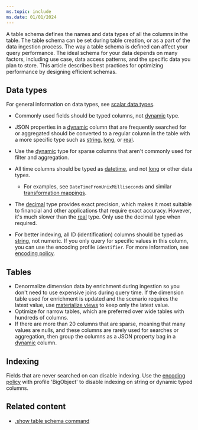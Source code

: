 ```yaml
---
ms.topic: include
ms.date: 01/01/2024
---
```

A table schema defines the names and data types of all the columns in the table. The table schema can be set during table creation, or as a part of the data ingestion process. The way a table schema is defined can affect your query performance. The ideal schema for your data depends on many factors, including use case, data access patterns, and the specific data you plan to store. This article describes best practices for optimizing performance by designing efficient schemas.

## Data types

For general information on data types, see [scalar data types](/azure/data-explorer/kusto/query/scalar-data-types/).

* Commonly used fields should be typed columns, not [dynamic](/azure/data-explorer/kusto/query/scalar-data-types/dynamic) type.
* JSON properties in a [dynamic](/azure/data-explorer/kusto/query/scalar-data-types/dynamic) column that are frequently searched for or aggregated should be converted to a regular column in the table with a more specific type such as [string](/azure/data-explorer/kusto/query/scalar-data-types/string), [long](/azure/data-explorer/kusto/query/scalar-data-types/long), or [real](/azure/data-explorer/kusto/query/scalar-data-types/real).
* Use the [dynamic](/azure/data-explorer/kusto/query/scalar-data-types/dynamic) type for sparse columns that aren't commonly used for filter and aggregation.

* All time columns should be typed as [datetime](/azure/data-explorer/kusto/query/scalar-data-types/datetime), and not [long](/azure/data-explorer/kusto/query/scalar-data-types/long) or other data types.
    * For examples, see `DateTimeFromUnixMilliseconds` and similar [transformation mappings](/azure/data-explorer/kusto/management/mappings#mapping-transformations).

* The [decimal](/azure/data-explorer/kusto/query/scalar-data-types/decimal) type provides exact precision, which makes it most suitable to financial and other applications that require exact accuracy. However, it's much slower than the [real](/azure/data-explorer/kusto/query/scalar-data-types/real) type. Only use the decimal type when required.

* For better indexing, all ID (identification) columns should be typed as [string](/azure/data-explorer/kusto/query/scalar-data-types/string), not numeric. If you only query for specific values in this column, you can use the encoding profile `Identifier`. For more information, see [encoding policy](/azure/data-explorer/kusto/management/encoding-policy).

## Tables

* Denormalize dimension data by enrichment during ingestion so you don't need to use expensive joins during query time. If the dimension table used for enrichment is updated and the scenario requires the latest value, use [materialize views](/azure/data-explorer/kusto/management/materialized-views/materialized-view-overview) to keep only the latest value.
* Optimize for narrow tables, which are preferred over wide tables with hundreds of columns.
* If there are more than 20 columns that are sparse, meaning that many values are nulls, and these columns are rarely used for searches or aggregation, then group the columns as a JSON property bag in a [dynamic](/azure/data-explorer/kusto/query/scalar-data-types/dynamic) column.

## Indexing

Fields that are never searched on can disable indexing. Use the [encoding policy](/azure/data-explorer/kusto/management/encoding-policy) with profile 'BigObject' to disable indexing on string or dynamic typed columns.

## Related content

* [.show table schema command](/azure/data-explorer/kusto/management/show-table-schema-command)
